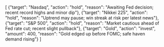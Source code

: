 [
    {"target": "Nasdaq", "action": "hold", "reason": "Awaiting Fed decision; recent record highs and minor dip"},
    {"target": "Nikkei 225", "action": "hold", "reason": "Uptrend may pause; win streak at risk per latest news"},
    {"target": "S&P 500", "action": "hold", "reason": "Market cautious ahead of Fed rate cut; recent slight pullback"},
    {"target": "Gold", "action": "invest", "amount": 400, "reason": "Gold edged up before FOMC; safe haven demand rising"}
]